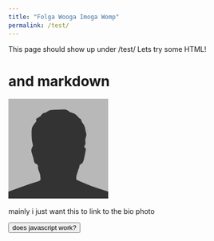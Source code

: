 ```yaml
---
title: "Folga Wooga Imoga Womp"
permalink: /test/
---
```


This page should show up under /test/
Lets try some HTML!

# and markdown

<img src='/assets/images/bio-photo.jpg'>

mainly i just want this to link to the bio photo

<button onclick="alert('yes')">does javascript work?</button>

<script>
    console.log('this is promising');
</script>